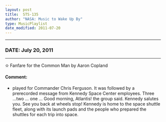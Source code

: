 ```yaml
---
layout: post
title:  STS-135
author: "NASA: Music to Wake Up By"
type: MusicPlaylist
date_modified: 2011-07-20
---
```


----
### DATE: July 20, 2011
----
✫ Fanfare for the Common Man by Aaron Copland

#### Comment:
* played for Commander Chris Ferguson. It was followed by a prerecorded message from Kennedy Space Center employees. Three ...two ... one ... Good morning, Atlantis! the group said. Kennedy salutes you. See you back at wheels stop! Kennedy is home to the space shuttle fleet, along with its launch pads and the people who prepared the shuttles for each trip into space.
